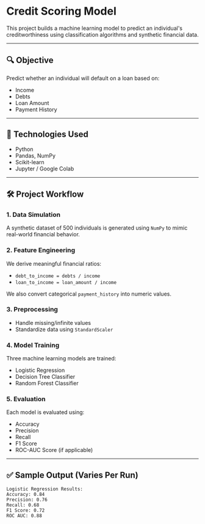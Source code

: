# Credit Scoring Model

This project builds a machine learning model to predict an individual's creditworthiness using classification algorithms and synthetic financial data.

---

## 🔍 Objective

Predict whether an individual will default on a loan based on:
- Income
- Debts
- Loan Amount
- Payment History

---

## 🧠 Technologies Used

- Python
- Pandas, NumPy
- Scikit-learn
- Jupyter / Google Colab

---

## 🛠️ Project Workflow

### 1. Data Simulation
A synthetic dataset of 500 individuals is generated using `NumPy` to mimic real-world financial behavior.

### 2. Feature Engineering
We derive meaningful financial ratios:
- `debt_to_income = debts / income`
- `loan_to_income = loan_amount / income`

We also convert categorical `payment_history` into numeric values.

### 3. Preprocessing
- Handle missing/infinite values
- Standardize data using `StandardScaler`

### 4. Model Training
Three machine learning models are trained:
- Logistic Regression
- Decision Tree Classifier
- Random Forest Classifier

### 5. Evaluation
Each model is evaluated using:
- Accuracy
- Precision
- Recall
- F1 Score
- ROC-AUC Score (if applicable)

---

## ✅ Sample Output (Varies Per Run)

```text
Logistic Regression Results:
Accuracy: 0.84
Precision: 0.76
Recall: 0.68
F1 Score: 0.72
ROC AUC: 0.88